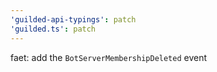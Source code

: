 ```yaml
---
'guilded-api-typings': patch
'guilded.ts': patch
---
```


faet: add the `BotServerMembershipDeleted` event
